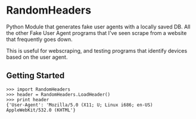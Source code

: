 # RandomHeaders

Python Module that generates fake user agents with a locally saved DB.  All the other Fake User Agent programs that I've seen scrape from a website that frequently goes down.

This is useful for webscraping, and testing programs that identify devices based on the user agent.

## Getting Started

```
>>> import RandomHeaders
>>> header = RandomHeaders.LoadHeader()
>>> print header
{'User-Agent': 'Mozilla/5.0 (X11; U; Linux i686; en-US) AppleWebKit/532.0 (KHTML'}
```
